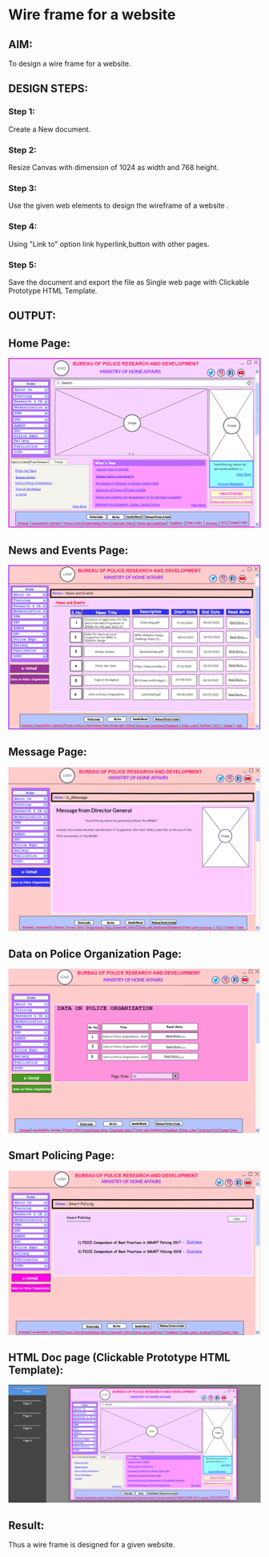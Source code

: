 # Wire frame for a website

## AIM:
To design a wire frame for a website.

## DESIGN STEPS:

### Step 1:  
Create a New document.

### Step 2:
Resize Canvas with dimension of  1024 as width and 768 height.

### Step 3:
Use the given web elements to design the wireframe of a website .

### Step 4:
Using "Link to" option link hyperlink,button with other pages.

### Step 5:
Save the document and export the file as Single web page with Clickable Prototype HTML Template.

## OUTPUT:

## Home Page:
![output1](./page1.png) 

## News and Events Page:
![output2](./page2.png) 

## Message Page:
![output3](./page3.png) 

## Data on Police Organization Page:
![output4](./page4.png)

## Smart Policing Page:
![output5](./page5.png) 

## HTML Doc page (Clickable Prototype HTML Template):
![outputdoc](./htmldoc1.png) 

## Result:
Thus a wire frame is designed for a given website.
